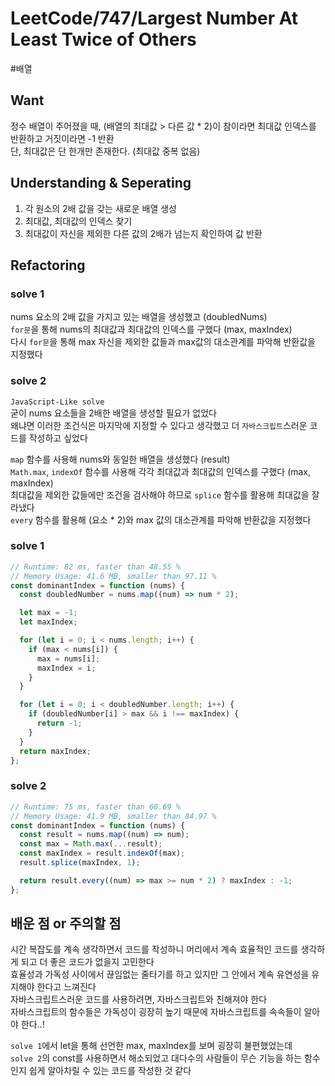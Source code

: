 # LeetCode/747/Largest Number At Least Twice of Others

#배열

## Want
정수 배열이 주어졌을 때, (배열의 최대값 > 다른 값 * 2)이 참이라면 최대값 인덱스를 반환하고 거짓이라면 -1 반환  
단, 최대값은 단 한개만 존재한다. (최대값 중복 없음)  

## Understanding & Seperating
1. 각 원소의 2배 값을 갖는 새로운 배열 생성
2. 최대값, 최대값의 인덱스 찾기
3. 최대값이 자신을 제외한 다른 값의 2배가 넘는지 확인하여 값 반환

## Refactoring

### solve 1
nums 요소의 2배 값을 가지고 있는 배열을 생성했고 (doubledNums)  
`for문`을 통해 nums의 최대값과 최대값의 인덱스를 구했다 (max, maxIndex)  
다시 `for문`을 통해 max 자신을 제외한 값들과 max값의 대소관계를 파악해 반환값을 지정했다

### solve 2
`JavaScript-Like solve`  
굳이 nums 요소들을 2배한 배열을 생성할 필요가 없었다  
왜냐면 이러한 조건식은 마지막에 지정할 수 있다고 생각했고 더 `자바스크립트`스러운 코드를 작성하고 싶었다  
  
`map` 함수를 사용해 nums와 동일한 배열을 생성했다 (result)  
`Math.max`, `indexOf` 함수를 사용해 각각 최대값과 최대값의 인덱스를 구했다 (max, maxIndex)  
최대값을 제외한 값들에만 조건을 검사해야 하므로 `splice` 함수를 활용해 최대값을 잘라냈다  
`every` 함수를 활용해 (요소 * 2)와 max 값의 대소관계를 파악해 반환값을 지정했다

### solve 1

```js
// Runtime: 82 ms, faster than 48.55 %
// Memory Usage: 41.6 MB, smaller than 97.11 %
const dominantIndex = function (nums) {
  const doubledNumber = nums.map((num) => num * 2);

  let max = -1;
  let maxIndex;

  for (let i = 0; i < nums.length; i++) {
    if (max < nums[i]) {
      max = nums[i];
      maxIndex = i;
    }
  }

  for (let i = 0; i < doubledNumber.length; i++) {
    if (doubledNumber[i] > max && i !== maxIndex) {
      return -1;
    }
  }
  return maxIndex;
};
```

### solve 2

```js
// Runtime: 75 ms, faster than 60.69 %
// Memory Usage: 41.9 MB, smaller than 84.97 %
const dominantIndex = function (nums) {
  const result = nums.map((num) => num);
  const max = Math.max(...result);
  const maxIndex = result.indexOf(max);
  result.splice(maxIndex, 1);

  return result.every((num) => max >= num * 2) ? maxIndex : -1;
};
```

## 배운 점 or 주의할 점
시간 복잡도를 계속 생각하면서 코드를 작성하니 머리에서 계속 효율적인 코드를 생각하게 되고 더 좋은 코드가 없을지 고민한다  
효율성과 가독성 사이에서 끊임없는 줄타기를 하고 있지만 그 안에서 계속 유연성을 유지해야 한다고 느껴진다  
자바스크립트스러운 코드를 사용하려면, 자바스크립트와 친해져야 한다  
자바스크립트의 함수들은 가독성이 굉장히 높기 때문에 자바스크립트를 속속들이 알아야 한다..!
  
`solve 1`에서 let을 통해 선언한 max, maxIndex를 보며 굉장히 불편했었는데  
`solve 2`의 const를 사용하면서 해소되었고 대다수의 사람들이 무슨 기능을 하는 함수인지 쉽게 알아차릴 수 있는 코드를 작성한 것 같다